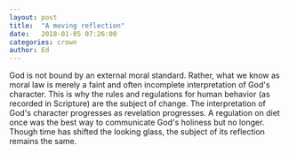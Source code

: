 ```yaml
---
layout: post
title:  "A moving reflection"
date:   2018-01-05 07:26:00
categories: crown
author: Ed
---
```


God is not bound by an external moral standard. Rather, what we know as moral law is merely a faint and often incomplete interpretation of God's character. This is why the rules and regulations for human behavior (as recorded in Scripture) are the subject of change. The interpretation of God's character progresses as revelation progresses. A regulation on diet once was the best way to communicate God's holiness but no longer. Though time has shifted the looking glass, the subject of its reflection remains the same.
